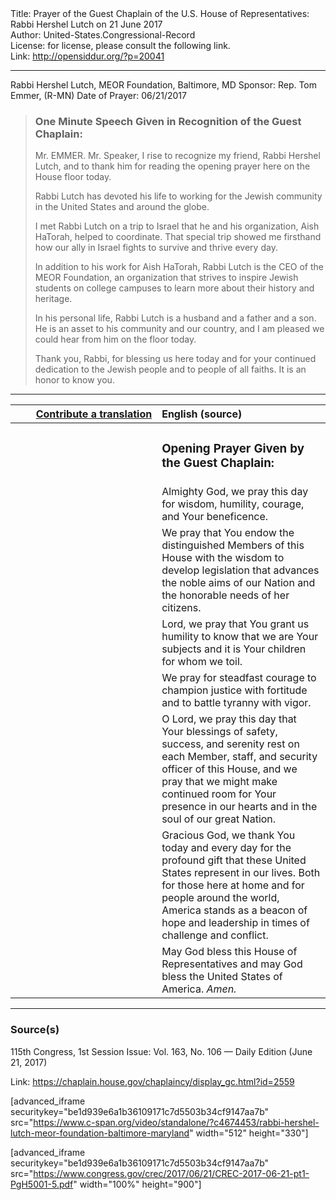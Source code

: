 <html>
<head></head>
<body>
Title: Prayer of the Guest Chaplain of the U.S. House of Representatives: Rabbi Hershel Lutch on 21 June 2017<br />
Author: United-States.Congressional-Record<br />
License: for license, please consult the following link.<br />
Link: <a href="http://opensiddur.org/?p=20041">http://opensiddur.org/?p=20041</a>
<p />
<hr />

Rabbi Hershel Lutch, MEOR Foundation, Baltimore, MD
Sponsor: Rep. Tom Emmer, (R-MN)
Date of Prayer: 06/21/2017

<blockquote>
<h3>One Minute Speech Given in Recognition of the Guest Chaplain:</h3>
Mr. EMMER. Mr. Speaker, I rise to recognize my friend, Rabbi Hershel Lutch, and to thank him for reading the opening prayer here on the House floor today.

Rabbi Lutch has devoted his life to working for the Jewish community in the United States and around the globe.

I met Rabbi Lutch on a trip to Israel that he and his organization, Aish HaTorah, helped to coordinate. That special trip showed me firsthand how our ally in Israel fights to survive and thrive every day.

In addition to his work for Aish HaTorah, Rabbi Lutch is the CEO of the MEOR Foundation, an organization that strives to inspire Jewish students on college campuses to learn more about their history and heritage.

In his personal life, Rabbi Lutch is a husband and a father and a son. He is an asset to his community and our country, and I am pleased we could hear from him on the floor today.

Thank you, Rabbi, for blessing us here today and for your continued dedication to the Jewish people and to people of all faiths. It is an honor to know you.
</blockquote>

<hr />

<table style="margin-left: auto;margin-right: auto;" class="draggable">
<thead><tr><th id="x" style="text-align: right;"><a href="/contributing/upload/">Contribute a translation</a></th><th style="text-align: left;">English (source)</th></tr></thead>
<tbody>
<tr><td style="vertical-align:top;" width="46%">
<div class="liturgy"><span lang="he">

</span></div></td>
 
<td style="vertical-align:top;" width="53%">
<div class="english">
<h3>Opening Prayer Given by the Guest Chaplain:</h3>
</div></td></tr>


<tr><td style="vertical-align:top;" width="46%">
<div class="liturgy"><span lang="he">

</span></div></td>
 
<td style="vertical-align:top;" width="53%">
<div class="english">
Almighty God, 
we pray this day 
for wisdom, 
humility, 
courage, 
and Your beneficence.
</div></td></tr>


<tr><td style="vertical-align:top;" width="46%">
<div class="liturgy"><span lang="he">

</span></div></td>
 
<td style="vertical-align:top;" width="53%">
<div class="english">
We pray that You endow the distinguished Members of this House 
with the wisdom to develop legislation 
that advances the noble aims of our Nation 
and the honorable needs of her citizens.
</div></td></tr>


<tr><td style="vertical-align:top;" width="46%">
<div class="liturgy"><span lang="he">

</span></div></td>
 
<td style="vertical-align:top;" width="53%">
<div class="english">
Lord, 
we pray that You grant us humility 
to know that we are Your subjects 
and it is Your children for whom we toil.
</div></td></tr>


<tr><td style="vertical-align:top;" width="46%">
<div class="liturgy"><span lang="he">

</span></div></td>
 
<td style="vertical-align:top;" width="53%">
<div class="english">
We pray for steadfast courage 
to champion justice with fortitude 
and to battle tyranny with vigor.
</div></td></tr>


<tr><td style="vertical-align:top;" width="46%">
<div class="liturgy"><span lang="he">

</span></div></td>
 
<td style="vertical-align:top;" width="53%">
<div class="english">
O Lord, 
we pray this day 
that Your blessings of safety, success, and serenity 
rest on each Member, staff, and security officer of this House, 
and we pray 
that we might make continued room for Your presence 
in our hearts 
and in the soul of our great Nation.
</div></td></tr>


<tr><td style="vertical-align:top;" width="46%">
<div class="liturgy"><span lang="he">

</span></div></td>
 
<td style="vertical-align:top;" width="53%">
<div class="english">
Gracious God, 
we thank You today and every day 
for the profound gift that these United States represent in our lives. 
Both for those here at home 
and for people around the world, 
America stands as a beacon of hope and leadership 
in times of challenge and conflict.
</div></td></tr>


<tr><td style="vertical-align:top;" width="46%">
<div class="liturgy"><span lang="he">

</span></div></td>
 
<td style="vertical-align:top;" width="53%">
<div class="english">
May God bless this House of Representatives 
and may God bless the United States of America. 
<em>Amen.</em>
</div></td></tr>
</tbody></table>

<hr />

<h3>Source(s)</h3>

115th Congress, 1st Session
Issue: Vol. 163, No. 106 — Daily Edition (June 21, 2017)

Link: <a href="https://chaplain.house.gov/chaplaincy/display_gc.html?id=2559">https://chaplain.house.gov/chaplaincy/display_gc.html?id=2559</a>

[advanced_iframe securitykey="be1d939e6a1b36109171c7d5503b34cf9147aa7b" src="https://www.c-span.org/video/standalone/?c4674453/rabbi-hershel-lutch-meor-foundation-baltimore-maryland" width="512" height="330"]

[advanced_iframe securitykey="be1d939e6a1b36109171c7d5503b34cf9147aa7b" src="https://www.congress.gov/crec/2017/06/21/CREC-2017-06-21-pt1-PgH5001-5.pdf" width="100%" height="900"]
</body>
</html>